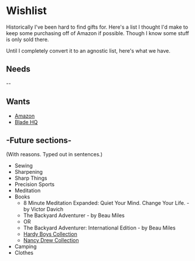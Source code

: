 # Wishlist

Historically I've been hard to find gifts for. Here's a list I thought I'd make to keep some purchasing off of Amazon if possible. Though I know some stuff is only sold there.

Until I completely convert it to an agnostic list, here's what we have.

## Needs

--

## Wants

- [Amazon](https://www.amazon.com/hz/wishlist/ls/2S28WPVUQTF2N?ref_=wl_share)
- [Blade HQ](https://www.bladehq.com/user_list/public/eee9dd41f34a67ad18dd364dc2c3e6a4)


## -Future sections-

(With reasons. Typed out in sentences.)

- Sewing
- Sharpening
- Sharp Things
- Precision Sports
- Meditation
- Books
  - 8 Minute Meditation Expanded: Quiet Your Mind. Change Your Life. - by Victor Davich
  - The Backyard Adventurer - by Beau Miles
  - OR
  - The Backyard Adventurer: International Edition - by Beau Miles
  - [Hardy Boys Collection](Books/Hardy_Boys.md)
  - [Nancy Drew Collection](Books/Nancy_Drew.md)
- Camping
- Clothes

